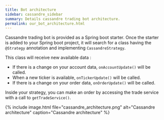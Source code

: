 ```yaml
---
title: Bot architecture
sidebar: cassandre_sidebar
summary: Details cassandre trading bot architecture.
permalink: our_bot_architecture.html
---
```


Cassandre trading bot is provided as a Spring boot starter. Once the starter is added to your Spring boot project, it will search for a class having the <code>@Strategy</code> annotation and implementing <code>CassandreStrategy</code>.

This class will receive new available data : 
  * If there is a change on your account data, <code>onAccountUpdate()</code> will be called.
  * When a new ticker is available, <code>onTickerUpdate()</code> will be called.
  * If there is a change on your order data, <code>onOrderUpdate()</code> will be called. 
  
Inside your strategy, you can make an order by accessing the trade service with a call to <code>getTradeService()</code>.

{% include image.html file="cassandre_architecture.png" alt="Cassandre architecture" caption="Cassandre architecture" %}